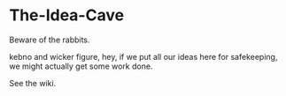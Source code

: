 The-Idea-Cave
=============

Beware of the rabbits.

kebno and wicker figure, hey, if we put all our ideas here for safekeeping, we might actually get some work done. 

See the wiki.
